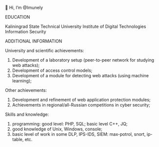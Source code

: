 👋 Hi, I’m @Imunely

EDUCATION

Kaliningrad State Technical University
Institute of Digital Technologies
Information Security

 ADDITIONAL INFORMATION
 
 University and scientific achievements:
1. Development of a laboratory setup (peer-to-peer network for studying web attacks);
2. Development of access control models;
3. Development of a module for detecting web attacks (using machine learning);

Other achievements:

1. Development and refinement of web application protection modules;
2. Achievements in regional/all-Russian competitions in cyber security;

Skills and knowledge:

1. programming: good level: PHP, SQL; basic level C++, JQ;
2. good knowledge of Unix, Windows, console;
3. basic level of work in some DLP, IPS-IDS, SIEM: max-potrol, snort, ip-table, etc.
